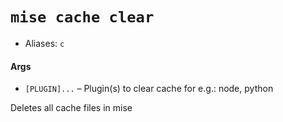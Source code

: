 # `mise cache clear`
* Aliases: `c`
#### Args

* `[PLUGIN]...` – Plugin(s) to clear cache for e.g.: node, python

Deletes all cache files in mise
